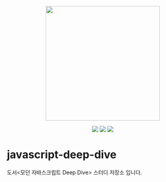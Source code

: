 <p align="center"><img width='300px' src="https://user-images.githubusercontent.com/24623403/195018411-a7a93794-d079-4311-977e-f61a5970a415.png"></p>
<p align='center'>
  <a href="https://github.com/Endless-Creation-32nd/javascript-deep-dive/issues"><img src='https://img.shields.io/github/issues/Endless-Creation-32nd/javascript-deep-dive'></a>
  <a href="https://github.com/Endless-Creation-32nd/javascript-deep-dive/pulls"><img src='https://img.shields.io/github/issues-pr/Endless-Creation-32nd/javascript-deep-dive'></a>
  <a href="https://github.com/Endless-Creation-32nd/javascript-deep-dive/graphs/contributors"><img src='https://img.shields.io/github/contributors/Endless-Creation-32nd/javascript-deep-dive'></a>
</p>

# javascript-deep-dive

도서&lt;모던 자바스크립트 Deep Dive> 스터디 저장소 입니다.
